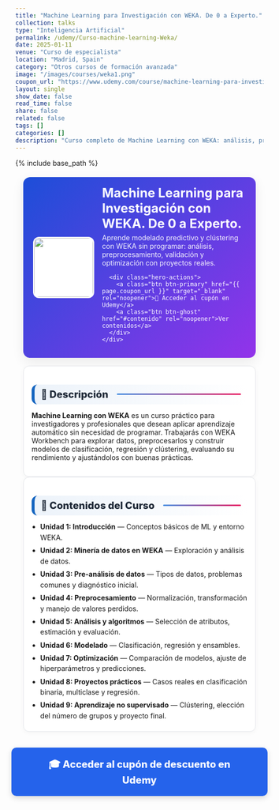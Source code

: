 ```yaml
---
title: "Machine Learning para Investigación con WEKA. De 0 a Experto."
collection: talks
type: "Inteligencia Artificial"
permalink: /udemy/Curso-machine-learning-Weka/
date: 2025-01-11
venue: "Curso de especialista"
location: "Madrid, Spain"
category: "Otros cursos de formación avanzada"
image: "/images/courses/weka1.png"
coupon_url: "https://www.udemy.com/course/machine-learning-para-investigacion-con-weka/?couponCode=OCT_2025"
layout: single
show_date: false
read_time: false
share: false
related: false
tags: []
categories: []
description: "Curso completo de Machine Learning con WEKA: análisis, preprocesamiento, modelado, validación, optimización y proyectos prácticos, sin programar."
---
```


{% include base_path %}

<!-- ✅ SEO básico -->
<link rel="canonical" href="{{ site.url }}{{ page.permalink }}">
<meta name="robots" content="index,follow">
<meta name="description" content="Aprende Machine Learning con WEKA sin programar: análisis, preprocesamiento, clasificación, regresión, clústering y proyectos prácticos. Con cupón Udemy.">

<!-- ✅ Open Graph / Twitter -->
<meta property="og:title" content="Machine Learning con WEKA — De 0 a Experto">
<meta property="og:description" content="Modelado predictivo y clústering con WEKA sin programar. Curso práctico con proyectos reales.">
<meta property="og:type" content="website">
<meta property="og:url" content="{{ site.url }}{{ page.permalink }}">
<meta property="og:image" content="{{ site.url }}{{ page.image }}">
<meta property="og:image:width" content="1200"><meta property="og:image:height" content="630">

<meta name="twitter:card" content="summary_large_image">
<meta name="twitter:title" content="Machine Learning con WEKA — De 0 a Experto">
<meta name="twitter:description" content="Aprende ML con WEKA paso a paso: análisis, preprocesamiento, ensambles y validación.">
<meta name="twitter:image" content="{{ site.url }}{{ page.image }}">

<!-- ✅ JSON-LD (Course + Offer) -->
<script type="application/ld+json">
{
  "@context":"https://schema.org",
  "@type":"Course",
  "name":"Machine Learning para Investigación con WEKA. De 0 a Experto.",
  "description":"Curso de aprendizaje automático con WEKA: exploración, preprocesamiento, clasificación, regresión, clústering y proyectos prácticos sin programar.",
  "provider":{"@type":"Organization","name":"Udemy","sameAs":"https://www.udemy.com"},
  "educationalCredentialAwarded":"Certificado de finalización",
  "inLanguage":"es",
  "url":"{{ page.coupon_url }}",
  "image":"{{ site.url }}{{ page.image }}",
  "isAccessibleForFree":false,
  "hasCourseInstance":{
    "@type":"CourseInstance",
    "courseMode":"online",
    "courseWorkload":"PT10H",
    "inLanguage":"es",
    "startDate":"2025-01-01",
    "endDate":"2025-12-31",
    "eventAttendanceMode":"https://schema.org/OnlineEventAttendanceMode",
    "eventStatus":"https://schema.org/EventScheduled",
    "location":{"@type":"VirtualLocation","url":"https://www.udemy.com"},
    "organizer":{"@type":"Organization","name":"Udemy","url":"https://www.udemy.com"},
    "performer":{"@type":"Person","name":"Manuel Castillo-Cara","url":"https://www.manuelcastillo.eu/"},
    "offers":{
      "@type":"Offer",
      "url":"{{ page.coupon_url }}",
      "priceCurrency":"USD",
      "price":"12.00",
      "availability":"https://schema.org/InStock",
      "validFrom":"2025-04-01",
      "category":"Education"
    }
  }
}
</script>

<!-- 🎨 Estilos (plantilla unificada) -->
<style>
  :root{
    --ink:#1f2937; --muted:#6b7280; --bd:#e5e7eb; --soft:#f8fafc;
    --card:#ffffff; --brand:#1565c0; --brand2:#0b67b8;
    --cta:#2563eb; --cta-hover:#1d4ed8; --cta-soft:#eaf1ff;
  }

  .course-wrap{max-width:1050px;margin:0 auto;padding:0 1rem}

  /* HERO */
  .course-hero{
    display:flex; gap:1rem; align-items:center; flex-wrap:wrap;
    background:linear-gradient(135deg,#1d4ed8 0%, #9333ea 100%);
    color:#fff; border-radius:14px; padding:1rem 1.25rem; margin:1.25rem 0 1rem;
    box-shadow:0 8px 24px rgba(0,0,0,.08);
  }
  .course-hero img{
    width:120px; height:120px; object-fit:cover; border-radius:12px;
    background:#fff; border:2px solid rgba(255,255,255,.7);
  }
  .course-hero h1{font-size:1.6rem; margin:.1rem 0 .3rem; line-height:1.2}
  .course-hero p{margin:0; opacity:.95}

  .hero-actions{
    display:flex; justify-content:center; align-items:center;
    gap:.6rem; flex-wrap:wrap; margin-top:.8rem; text-align:center;
  }

  /* BOTONES */
  .btn{
    display:inline-block; padding:.65em 1.05em; border-radius:10px;
    font-weight:800; text-decoration:none; border:0; cursor:pointer;
    transition: transform .06s ease, box-shadow .15s ease, background-color .15s ease;
  }
  .btn:hover{ transform:translateY(-1px); box-shadow:0 6px 16px rgba(0,0,0,.18) }
  .btn:active{ transform:translateY(0); box-shadow:0 3px 10px rgba(0,0,0,.12) }

  .btn-primary{ background:var(--cta); color:#fff !important; }
  .btn-primary:hover{ background:var(--cta-hover) !important; }

  .btn-ghost{ background:#1e40af; color:#fff !important; border:none; }
  .btn-ghost:hover{ background:#1e3a8a; }

  /* SECCIONES */
  .section-title{
    display:flex; align-items:center; gap:.5rem;
    font-size:1.25rem; font-weight:800; color:var(--ink);
    background:linear-gradient(90deg, rgba(21,101,192,.08), #fff);
    border-left:6px solid var(--brand);
    border-radius:12px; padding:.5rem .8rem; margin:1.3rem 0 .8rem;
  }
  .section-title::after{
    content:""; flex:1; height:3px; margin-left:.6rem;
    background:linear-gradient(to right,#4a90e2,#e91e63); border-radius:2px;
  }

  .card{ background:var(--card); border:1px solid var(--bd); border-radius:12px;
         padding:1rem; box-shadow:0 2px 10px rgba(0,0,0,.04); }
  .list{ margin:.35rem 0 0; padding-left:1.1rem }
  .list li{ margin:.28rem 0; line-height:1.55 }

  /* CTA inferior */
  .cta-center{ display:flex; justify-content:center; margin:2rem 0; }
  .cta-center .btn-primary{
    padding:1em 2.5em; font-size:1.25rem; min-width:clamp(260px,50vw,420px);
    text-align:center; box-shadow:0 4px 12px rgba(0,0,0,.15);
  }

  /* Ocultar meta del theme */
  .page__meta, .page__meta-title, .page__taxonomy, .page__date,
  .page__content .page__meta, .page__content .page__taxonomy{
    display:none !important;
  }
</style>

<div class="course-wrap">

  <!-- HERO -->
  <section class="course-hero">
    <img src="{{ page.image }}" alt="Curso WEKA">
    <div style="flex:1">
      <h1>Machine Learning para Investigación con WEKA. De 0 a Experto.</h1>
      <p>Aprende modelado predictivo y clústering con WEKA sin programar: análisis, preprocesamiento, validación y optimización con proyectos reales.</p>

      <div class="hero-actions">
        <a class="btn btn-primary" href="{{ page.coupon_url }}" target="_blank" rel="noopener">🚀 Acceder al cupón en Udemy</a>
        <a class="btn btn-ghost" href="#contenido" rel="noopener">Ver contenidos</a>
      </div>
    </div>
  </section>

  <!-- DESCRIPCIÓN -->
  <div class="card">
    <h2 id="descripcion" class="section-title">📘 Descripción</h2>
    <p><strong>Machine Learning con WEKA</strong> es un curso práctico para investigadores y profesionales que desean aplicar aprendizaje automático sin necesidad de programar. Trabajarás con WEKA Workbench para explorar datos, preprocesarlos y construir modelos de clasificación, regresión y clústering, evaluando su rendimiento y ajustándolos con buenas prácticas.</p>
  </div>

  <!-- CONTENIDOS -->
  <div class="card">
    <h2 id="contenido" class="section-title">🧭 Contenidos del Curso</h2>
    <ul class="list">
      <li><strong>Unidad 1: Introducción</strong> — Conceptos básicos de ML y entorno WEKA.</li>
      <li><strong>Unidad 2: Minería de datos en WEKA</strong> — Exploración y análisis de datos.</li>
      <li><strong>Unidad 3: Pre-análisis de datos</strong> — Tipos de datos, problemas comunes y diagnóstico inicial.</li>
      <li><strong>Unidad 4: Preprocesamiento</strong> — Normalización, transformación y manejo de valores perdidos.</li>
      <li><strong>Unidad 5: Análisis y algoritmos</strong> — Selección de atributos, estimación y evaluación.</li>
      <li><strong>Unidad 6: Modelado</strong> — Clasificación, regresión y ensambles.</li>
      <li><strong>Unidad 7: Optimización</strong> — Comparación de modelos, ajuste de hiperparámetros y predicciones.</li>
      <li><strong>Unidad 8: Proyectos prácticos</strong> — Casos reales en clasificación binaria, multiclase y regresión.</li>
      <li><strong>Unidad 9: Aprendizaje no supervisado</strong> — Clústering, elección del número de grupos y proyecto final.</li>
    </ul>
  </div>

  <!-- CTA inferior -->
  <div class="cta-center">
    <a class="btn btn-primary" href="{{ page.coupon_url }}" target="_blank" rel="noopener">🎓 Acceder al cupón de descuento en Udemy</a>
  </div>
</div>